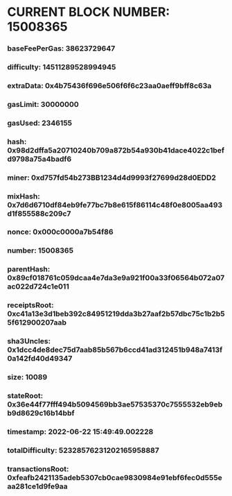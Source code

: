 # CURRENT BLOCK NUMBER: 15008365

### baseFeePerGas: 38623729647
### difficulty: 14511289528994945
### extraData: 0x4b75436f696e506f6f6c23aa0aeff9bff8c63a
### gasLimit: 30000000
### gasUsed: 2346155
### hash: 0x98d2dffa5a20710240b709a872b54a930b41dace4022c1befd9798a75a4badf6
### miner: 0xd757fd54b273BB1234d4d9993f27699d28d0EDD2
### mixHash: 0x7d6d6710df84eb9fe77bc7b8e615f86114c48f0e8005aa493d1f855588c209c7
### nonce: 0x000c0000a7b54f86
### number: 15008365
### parentHash: 0x89cf018761c059dcaa4e7da3e9a921f00a33f06564b072a07ac022d724c1e011
### receiptsRoot: 0xc41a13e3d1beb392c84951219dda3b27aaf2b57dbc75c1b2b55f612900207aab
### sha3Uncles: 0x1dcc4de8dec75d7aab85b567b6ccd41ad312451b948a7413f0a142fd40d49347
### size: 10089
### stateRoot: 0x36e44f77fff494b5094569bb3ae57535370c7555532eb9ebb9d8629c16b14bbf
### timestamp: 2022-06-22 15:49:49.002228
### totalDifficulty: 52328576231202165958887
### transactionsRoot: 0xfeafb2421135adeb5307cb0cae9830984e91ebf6fec0d555eaa281ce1d9fe9aa
